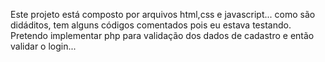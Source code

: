 Este projeto está composto por arquivos html,css e javascript... como são didáditos, tem alguns códigos comentados pois eu estava testando.
Pretendo implementar php para validação dos dados de cadastro e então validar o login...
